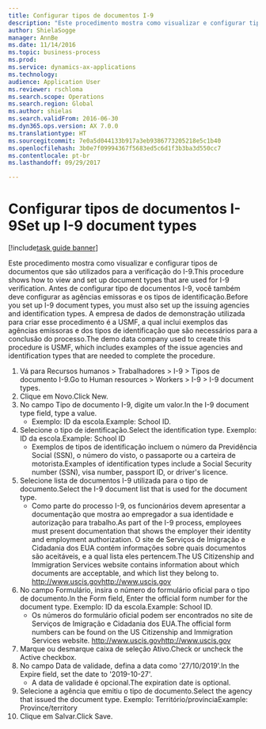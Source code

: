 ```yaml
--- 
title: Configurar tipos de documentos I-9
description: "Este procedimento mostra como visualizar e configurar tipos de documentos que são utilizados para a verificação do I-9."
author: ShielaSogge
manager: AnnBe
ms.date: 11/14/2016
ms.topic: business-process
ms.prod: 
ms.service: dynamics-ax-applications
ms.technology: 
audience: Application User
ms.reviewer: rschloma
ms.search.scope: Operations
ms.search.region: Global
ms.author: shielas
ms.search.validFrom: 2016-06-30
ms.dyn365.ops.version: AX 7.0.0
ms.translationtype: HT
ms.sourcegitcommit: 7e0a5d044133b917a3eb9386773205218e5c1b40
ms.openlocfilehash: 3b0e7f09994367f5683ed5c6d1f3b3ba3d550cc7
ms.contentlocale: pt-br
ms.lasthandoff: 09/29/2017

---
```

# <a name="set-up-i-9-document-types"></a><span data-ttu-id="69f98-103">Configurar tipos de documentos I-9</span><span class="sxs-lookup"><span data-stu-id="69f98-103">Set up I-9 document types</span></span>

[!include[task guide banner](../../../includes/task-guide-banner.md)]

<span data-ttu-id="69f98-104">Este procedimento mostra como visualizar e configurar tipos de documentos que são utilizados para a verificação do I-9.</span><span class="sxs-lookup"><span data-stu-id="69f98-104">This procedure shows how to view and set up document types that are used for I-9 verification.</span></span> <span data-ttu-id="69f98-105">Antes de configurar tipo de documentos I-9, você também deve configurar as agências emissoras e os tipos de identificação.</span><span class="sxs-lookup"><span data-stu-id="69f98-105">Before you set up I-9 document types, you must also set up the issuing agencies and identification types.</span></span> <span data-ttu-id="69f98-106">A empresa de dados de demonstração utilizada para criar esse procedimento é a USMF, a qual inclui exemplos das agências emissoras e dos tipos de identificação que são necessários para a conclusão do processo.</span><span class="sxs-lookup"><span data-stu-id="69f98-106">The demo data company used to create this procedure is USMF, which includes examples of the issue agencies and identification types that are needed to complete the procedure.</span></span>

1. <span data-ttu-id="69f98-107">Vá para Recursos humanos > Trabalhadores > I-9 > Tipos de documento I-9.</span><span class="sxs-lookup"><span data-stu-id="69f98-107">Go to Human resources > Workers > I-9 > I-9 document types.</span></span>
2. <span data-ttu-id="69f98-108">Clique em Novo.</span><span class="sxs-lookup"><span data-stu-id="69f98-108">Click New.</span></span>
3. <span data-ttu-id="69f98-109">No campo Tipo de documento I-9, digite um valor.</span><span class="sxs-lookup"><span data-stu-id="69f98-109">In the I-9 document type field, type a value.</span></span>
    * <span data-ttu-id="69f98-110">Exemplo: ID da escola.</span><span class="sxs-lookup"><span data-stu-id="69f98-110">Example: School ID.</span></span>  
4. <span data-ttu-id="69f98-111">Selecione o tipo de identificação.</span><span class="sxs-lookup"><span data-stu-id="69f98-111">Select the identification type.</span></span>  <span data-ttu-id="69f98-112">Exemplo: ID da escola.</span><span class="sxs-lookup"><span data-stu-id="69f98-112">Example:  School ID</span></span>
    * <span data-ttu-id="69f98-113">Exemplos de tipos de identificação incluem o número da Previdência Social (SSN), o número do visto, o passaporte ou a carteira de motorista.</span><span class="sxs-lookup"><span data-stu-id="69f98-113">Examples of identification types include a Social Security number (SSN), visa number, passport ID, or driver's licence.</span></span>  
5. <span data-ttu-id="69f98-114">Selecione lista de documentos I-9 utilizada para o tipo de documento.</span><span class="sxs-lookup"><span data-stu-id="69f98-114">Select the I-9 document list that is used for the document type.</span></span>
    * <span data-ttu-id="69f98-115">Como parte do processo I-9, os funcionários devem apresentar a documentação que mostra ao empregador a sua identidade e autorização para trabalho.</span><span class="sxs-lookup"><span data-stu-id="69f98-115">As part of the I-9 process, employees must present documentation that shows the employer their identity and employment authorization.</span></span> <span data-ttu-id="69f98-116">O site de Serviços de Imigração e Cidadania dos EUA contém informações sobre quais documentos são aceitáveis, e a qual lista eles pertencem.</span><span class="sxs-lookup"><span data-stu-id="69f98-116">The US Citizenship and Immigration Services website contains information about which documents are acceptable, and which list they belong to.</span></span>  <span data-ttu-id="69f98-117">http://www.uscis.gov</span><span class="sxs-lookup"><span data-stu-id="69f98-117">http://www.uscis.gov</span></span>  
6. <span data-ttu-id="69f98-118">No campo Formulário, insira o número do formulário oficial para o tipo de documento.</span><span class="sxs-lookup"><span data-stu-id="69f98-118">In the Form field, Enter the official form number for the document type.</span></span> <span data-ttu-id="69f98-119">Exemplo: ID da escola.</span><span class="sxs-lookup"><span data-stu-id="69f98-119">Example: School ID.</span></span>
    * <span data-ttu-id="69f98-120">Os números do formulário oficial podem ser encontrados no site de Serviços de Imigração e Cidadania dos EUA.</span><span class="sxs-lookup"><span data-stu-id="69f98-120">The official form numbers can be found on the US Citizenship and Immigration Services website.</span></span>  <span data-ttu-id="69f98-121">http://www.uscis.gov</span><span class="sxs-lookup"><span data-stu-id="69f98-121">http://www.uscis.gov</span></span>  
7. <span data-ttu-id="69f98-122">Marque ou desmarque caixa de seleção Ativo.</span><span class="sxs-lookup"><span data-stu-id="69f98-122">Check or uncheck the Active checkbox.</span></span>
8. <span data-ttu-id="69f98-123">No campo Data de validade, defina a data como '27/10/2019'.</span><span class="sxs-lookup"><span data-stu-id="69f98-123">In the Expire field, set the date to '2019-10-27'.</span></span>
    * <span data-ttu-id="69f98-124">A data de validade é opcional.</span><span class="sxs-lookup"><span data-stu-id="69f98-124">The expiration date is optional.</span></span>  
9. <span data-ttu-id="69f98-125">Selecione a agência que emitiu o tipo de documento.</span><span class="sxs-lookup"><span data-stu-id="69f98-125">Select the agency that issued the document type.</span></span> <span data-ttu-id="69f98-126">Exemplo: Território/província</span><span class="sxs-lookup"><span data-stu-id="69f98-126">Example: Province/territory</span></span>
10. <span data-ttu-id="69f98-127">Clique em Salvar.</span><span class="sxs-lookup"><span data-stu-id="69f98-127">Click Save.</span></span>


